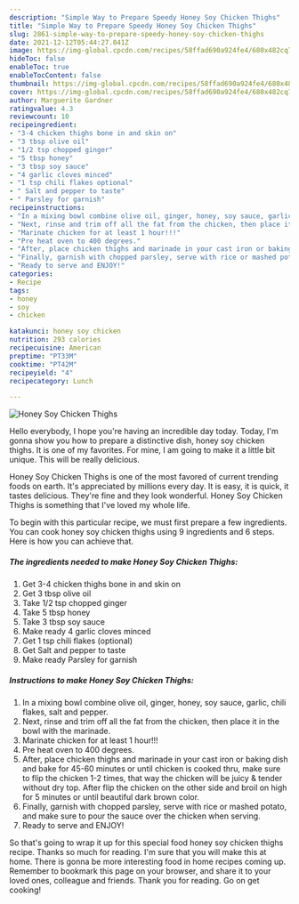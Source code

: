 ```yaml
---
description: "Simple Way to Prepare Speedy Honey Soy Chicken Thighs"
title: "Simple Way to Prepare Speedy Honey Soy Chicken Thighs"
slug: 2861-simple-way-to-prepare-speedy-honey-soy-chicken-thighs
date: 2021-12-12T05:44:27.041Z
image: https://img-global.cpcdn.com/recipes/58ffad690a924fe4/680x482cq70/honey-soy-chicken-thighs-recipe-main-photo.jpg
hideToc: false
enableToc: true
enableTocContent: false
thumbnail: https://img-global.cpcdn.com/recipes/58ffad690a924fe4/680x482cq70/honey-soy-chicken-thighs-recipe-main-photo.jpg
cover: https://img-global.cpcdn.com/recipes/58ffad690a924fe4/680x482cq70/honey-soy-chicken-thighs-recipe-main-photo.jpg
author: Marguerite Gardner
ratingvalue: 4.3
reviewcount: 10
recipeingredient:
- "3-4 chicken thighs bone in and skin on"
- "3 tbsp olive oil"
- "1/2 tsp chopped ginger"
- "5 tbsp honey"
- "3 tbsp soy sauce"
- "4 garlic cloves minced"
- "1 tsp chili flakes optional"
- " Salt and pepper to taste"
- " Parsley for garnish"
recipeinstructions:
- "In a mixing bowl combine olive oil, ginger, honey, soy sauce, garlic, chili flakes, salt and pepper."
- "Next, rinse and trim off all the fat from the chicken, then place it in the bowl with the marinade."
- "Marinate chicken for at least 1 hour!!!"
- "Pre heat oven to 400 degrees."
- "After, place chicken thighs and marinade in your cast iron or baking dish and bake for 45-60 minutes or until chicken is cooked thru, make sure to flip the chicken 1-2 times, that way the chicken will be juicy &amp; tender without dry top. After flip the chicken on the other side and broil on high for 5 minutes or until beautiful dark brown color."
- "Finally, garnish with chopped parsley, serve with rice or mashed potato, and make sure to pour the sauce over the chicken when serving."
- "Ready to serve and ENJOY!"
categories:
- Recipe
tags:
- honey
- soy
- chicken

katakunci: honey soy chicken 
nutrition: 293 calories
recipecuisine: American
preptime: "PT33M"
cooktime: "PT42M"
recipeyield: "4"
recipecategory: Lunch

---
```



![Honey Soy Chicken Thighs](https://img-global.cpcdn.com/recipes/58ffad690a924fe4/680x482cq70/honey-soy-chicken-thighs-recipe-main-photo.jpg)

Hello everybody, I hope you're having an incredible day today. Today, I'm gonna show you how to prepare a distinctive dish, honey soy chicken thighs. It is one of my favorites. For mine, I am going to make it a little bit unique. This will be really delicious.

Honey Soy Chicken Thighs is one of the most favored of current trending foods on earth. It's appreciated by millions every day. It is easy, it is quick, it tastes delicious. They're fine and they look wonderful. Honey Soy Chicken Thighs is something that I've loved my whole life.




To begin with this particular recipe, we must first prepare a few ingredients. You can cook honey soy chicken thighs using 9 ingredients and 6 steps. Here is how you can achieve that.

<!--inarticleads1-->

##### The ingredients needed to make Honey Soy Chicken Thighs:

1. Get 3-4 chicken thighs bone in and skin on
1. Get 3 tbsp olive oil
1. Take 1/2 tsp chopped ginger
1. Take 5 tbsp honey
1. Take 3 tbsp soy sauce
1. Make ready 4 garlic cloves minced
1. Get 1 tsp chili flakes (optional)
1. Get  Salt and pepper to taste
1. Make ready  Parsley for garnish




<!--inarticleads2-->

##### Instructions to make Honey Soy Chicken Thighs:

1. In a mixing bowl combine olive oil, ginger, honey, soy sauce, garlic, chili flakes, salt and pepper.
1. Next, rinse and trim off all the fat from the chicken, then place it in the bowl with the marinade.
1. Marinate chicken for at least 1 hour!!!
1. Pre heat oven to 400 degrees.
1. After, place chicken thighs and marinade in your cast iron or baking dish and bake for 45-60 minutes or until chicken is cooked thru, make sure to flip the chicken 1-2 times, that way the chicken will be juicy &amp; tender without dry top. After flip the chicken on the other side and broil on high for 5 minutes or until beautiful dark brown color.
1. Finally, garnish with chopped parsley, serve with rice or mashed potato, and make sure to pour the sauce over the chicken when serving.
1. Ready to serve and ENJOY!



So that's going to wrap it up for this special food honey soy chicken thighs recipe. Thanks so much for reading. I'm sure that you will make this at home. There is gonna be more interesting food in home recipes coming up. Remember to bookmark this page on your browser, and share it to your loved ones, colleague and friends. Thank you for reading. Go on get cooking!
